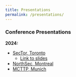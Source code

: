 ```yaml
---
title: Presentations
permalink: /presentations/
---
```


### Conference Presentations

**2024:**
- [SecTor, Toronto](https://www.blackhat.com/sector/2024/briefings/schedule/index.html#simplified-malware-evasion---entropy-and-other-techniques-40874)
    - [Link to slides](https://i.blackhat.com/SecTor-2024/Sector-24-Summerhill-SimplifiedMalwareEvasion.pdf)
- [NorthSec, Montreal](https://nsec.io/schedule/#session-2024-simplified-malware-evasion-entropy-and-other-techniques)
- [MCTTP, Munich](https://www.mcttp.de/2024-talk-will-summerhill)
